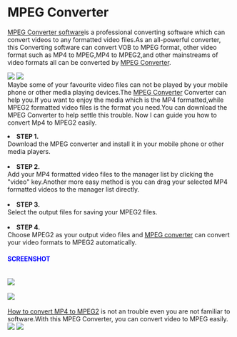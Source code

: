 <h1>MPEG Converter</h1>
<a href="http://www.lionsea.com/product_mpegconverterultimate.php">MPEG Converter software</a>is a professional converting software which can convert videos to any formatted video files.As an all-powerful converter, this Converting software can convert VOB to MPEG format, other video format such as MP4 to MPEG,MP4 to MPEG2,and other mainstreams of video formats all can be converted by <a href="http://mpegconvertersoftware.weebly.com/">MPEG Converter</a>.<br>

<a href="http://www.lionsea.com/download/video/Lionsea_MPEG_Converter_Ultimate_Setup.exe"><img src="http://c.lionsea.net//smilelina/windows%20version%20download.gif" /></a>
<a href="http://lionsea.downhere.hop.clickbank.net/?tid=aipan&tu=convmacdown"><img src="http://c.lionsea.net//smilelina/Mac%20version%20download.gif" /></a><br>
Maybe some of your favourite video files can not be played by your mobile phone or other media playing devices.The <a href="http://www.lionsea.com/product_mpegconverterultimate.php">MPEG Converter</a> Converter can help you.If you want to enjoy the media which is the MP4 formatted,while MPEG2 formatted video files is the format you need.You can download the MPEG Converter to help settle this trouble. Now I can guide you how to convert Mp4 to MPEG2 easily.<br>
<li><STRONG>STEP 1.</STRONG></li>Download the MPEG converter and install it in your mobile phone or other media players.<BR><BR>
<li><STRONG>STEP 2.</STRONG></li>Add your MP4 formatted video files to the manager list by clicking the "video" key.Another more easy method is you can drag your selected MP4 formatted videos to the manager list directly.<BR><BR>
<li><STRONG>STEP 3.</STRONG></li>Select the output files for saving your MPEG2 files.<BR><BR>
<li><STRONG>STEP 4.</STRONG></li>Choose MPEG2 as your output video files and <a href="http://mpegconvertersoftware.blogspot.com/2014/04/what-is-mpeg-converter.html">MPEG converter</a> can convert your video formats to MPEG2 automatically.<BR>
<H4><font color="blue">SCREENSHOT</font></H4><BR>
<a href="http://www.lionsea.com/product_mpegconverterultimate.php"><img src="http://c.lionsea.net//smilelina/mpeg1.png" /></a><br><br>
<a href="http://www.lionsea.com/download/video/Lionsea_MPEG_Converter_Ultimate_Setup.exe"><img src="http://c.lionsea.net//smilelina/mpeg2.png" /></a><br><br>
<a href="http://lionsea-mpeg-converter-ultimate.soft112.com/">How to convert MP4 to MPEG2</a> is not an trouble even you are not familiar to software.With this MPEG Converter, you can convert video to MPEG easily. <br>
<a href="http://www.lionsea.com/product_mpegconverterultimate.php"><img src="http://c.lionsea.net//smilelina/download_windows.png" /></a>                   <a href="http://lionsea.downhere.hop.clickbank.net/?tid=aipan&tu=convmacdown"><img src="http://c.lionsea.net//smilelina/download_mac.png" /></a>


